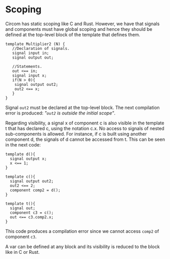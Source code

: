 # Scoping

Circom has static scoping like C and Rust. However, we have that signals and components must have global scoping and hence they should be defined at the top-level block of the template that defines them. 

```text
template Multiplier2 (N) {
   //Declaration of signals.
   signal input in;
   signal output out;
   
   //Statements.
   out <== in;
   signal input x;
   if(N > 0){
   	signal output out2;
   	out2 <== x;
   }
}
```

Signal `out2` must be declared at the top-level block. The next compilation error is produced: _"`out2` is outside the initial scope"_.

Regarding visibility, a signal x of component c is also visible in the template t that has declared c, using the notation c.x. No access to signals of nested sub-components is allowed. For instance, if c is built using another component d, the signals of d cannot be accessed from t.  This can be seen in the next code:

```text
template d(){
  signal output x;
  x <== 1;
}

template c(){
  signal output out2;
  out2 <== 2;
  component comp2 = d();
}

template t(){
  signal out;
  component c3 = c();
  out <== c3.comp2.x;
}
```

This code produces a compilation error since we cannot access `comp2` of component `c3`.  

A var can be defined at any block and its visibility is reduced to the block like in C or Rust.

